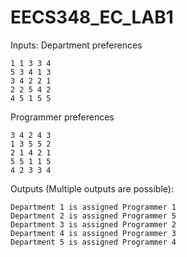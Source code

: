 # EECS348_EC_LAB1

Inputs:
Department preferences
```
1 1 3 3 4
5 3 4 1 3
3 4 2 2 1
2 2 5 4 2
4 5 1 5 5
```

Programmer preferences
```
3 4 2 4 3
1 3 5 5 2
2 1 4 2 1
5 5 1 1 5
4 2 3 3 4
```

Outputs (Multiple outputs are possible):
```
Department 1 is assigned Programmer 1
Department 2 is assigned Programmer 5
Department 3 is assigned Programmer 2
Department 4 is assigned Programmer 3
Department 5 is assigned Programmer 4
```
